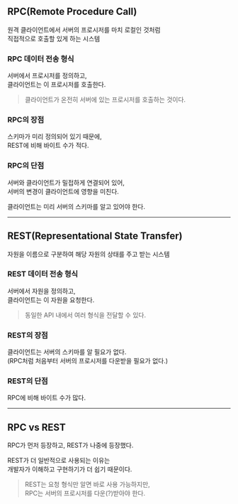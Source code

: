 ## RPC(Remote Procedure Call)

원격 클라이언트에서 서버의 프로시저를 마치 로컬인 것처럼  
직접적으로 호출할 있게 하는 시스템

### RPC 데이터 전송 형식

서버에서 프로시저를 정의하고,  
클라이언트는 이 프로시저를 호출한다.

> 클라이언트가 온전히 서버에 있는 프로시저를 호출하는 것이다.

### RPC의 장점

스키마가 미리 정의되어 있기 때문에,  
REST에 비해 바이트 수가 적다.

### RPC의 단점

서버와 클라이언트가 밀접하게 연결되어 있어,  
서버의 변경이 클라이언트에 영향을 미친다.

클라이언트는 미리 서버의 스키마를 알고 있어야 한다.

---

## REST(Representational State Transfer)

자원을 이름으로 구분하여 해당 자원의 상태를 주고 받는 시스템  

### REST 데이터 전송 형식

서버에서 자원을 정의하고,  
클라이언트는 이 자원을 요청한다.

> 동일한 API 내에서 여러 형식을 전달할 수 있다.

### REST의 장점

클라이언트는 서버의 스키마를 알 필요가 없다.  
(RPC처럼 처음부터 서버의 프로시저를 다운받을 필요가 없다.)

### REST의 단점

RPC에 비해 바이트 수가 많다.

---

## RPC vs REST

RPC가 먼저 등장하고, REST가 나중에 등장했다.

REST가 더 일반적으로 사용되는 이유는  
개발자가 이해하고 구현하기가 더 쉽기 때문이다.

> REST는 요청 형식만 알면 바로 사용 가능하지만,  
> RPC는 서버의 프로시저를 다운(?)받아야 한다.